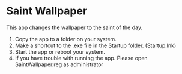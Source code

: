 #  Saint Wallpaper
This app changes the wallpaper to the saint of the day.

1. Copy the app to a folder on your system.
2. Make a shortcut to the .exe file in the Startup folder. (Startup.lnk)
3. Start the app or reboot your system.
4. If you have trouble with running the app. Please open SaintWallpaper.reg as administrator
